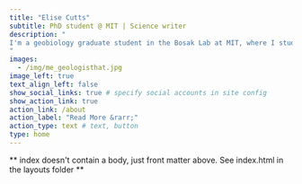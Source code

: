 ```yaml
---
title: "Elise Cutts"
subtitle: PhD student @ MIT | Science writer
description: " 
I'm a geobiology graduate student in the Bosak Lab at MIT, where I study how bacterial exopolymers (i.e. slime) may have helped to preserve the Earth's oldest fossils. I am also a science writer with words in *Eos*, *Science News*, *Massive Science*, and more.
"
images:
  - /img/me_geologisthat.jpg
image_left: true
text_align_left: false
show_social_links: true # specify social accounts in site config
show_action_link: true
action_link: /about
action_label: "Read More &rarr;"
action_type: text # text, button
type: home
---
```


** index doesn't contain a body, just front matter above.
See index.html in the layouts folder **
